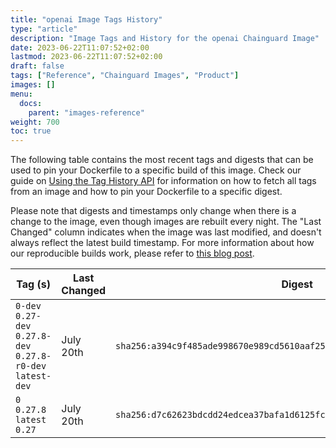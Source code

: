```yaml
---
title: "openai Image Tags History"
type: "article"
description: "Image Tags and History for the openai Chainguard Image"
date: 2023-06-22T11:07:52+02:00
lastmod: 2023-06-22T11:07:52+02:00
draft: false
tags: ["Reference", "Chainguard Images", "Product"]
images: []
menu:
  docs:
    parent: "images-reference"
weight: 700
toc: true
---
```


The following table contains the most recent tags and digests that can be used to pin your Dockerfile to a specific build of this image. Check our guide on [Using the Tag History API](/chainguard/chainguard-images/using-the-tag-history-api/) for information on how to fetch all tags from an image and how to pin your Dockerfile to a specific digest.

Please note that digests and timestamps only change when there is a change to the image, even though images are rebuilt every night. The "Last Changed" column indicates when the image was last modified, and doesn't always reflect the latest build timestamp. For more information about how our reproducible builds work, please refer to [this blog post](https://www.chainguard.dev/unchained/reproducing-chainguards-reproducible-image-builds).

| Tag (s)                                                       | Last Changed | Digest                                                                    |
|---------------------------------------------------------------|--------------|---------------------------------------------------------------------------|
|  `0-dev` `0.27-dev` `0.27.8-dev` `0.27.8-r0-dev` `latest-dev` | July 20th    | `sha256:a394c9f485ade998670e989cd5610aaf254220f74a10c67997f89af8d5f32b26` |
|  `0` `0.27.8` `latest` `0.27`                                 | July 20th    | `sha256:d7c62623bdcdd24edcea37bafa1d6125fc2cd3cbfbeb00fbae0f4e6f7dd755e1` |
